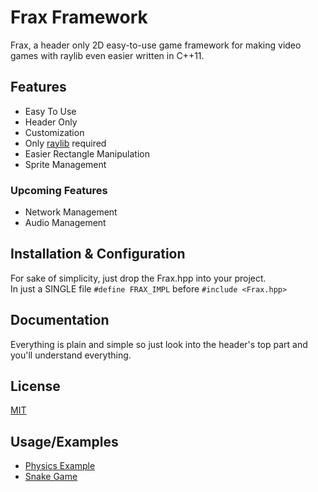 
# Frax Framework

Frax, a header only 2D easy-to-use game framework for making video games with raylib even easier written in C++11. 


## Features

- Easy To Use
- Header Only
- Customization
- Only [raylib](https://raylib.com) required
- Easier Rectangle Manipulation
- Sprite Management

### Upcoming Features

- Network Management
- Audio Management


## Installation & Configuration

For sake of simplicity, just drop the Frax.hpp into your project.\
In just a SINGLE file `#define FRAX_IMPL` before `#include <Frax.hpp>`


## Documentation
Everything is plain and simple so just look into the header's top part and you'll understand everything.


## License

[MIT](https://choosealicense.com/licenses/mit/)


## Usage/Examples

- [Physics Example](https://github.com/mastercuber55/Physics-Example)
- [Snake Game](https://github.com/mastercuber55/Snake-Game)

